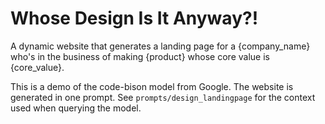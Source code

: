 # Whose Design Is It Anyway?!
A dynamic website that generates a landing page for a {company_name} who's in the business of making {product} whose core value is {core_value}.

This is a demo of the code-bison model from Google. The website is generated in one prompt. See ```prompts/design_landingpage``` for the context used when querying the model.